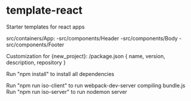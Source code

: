 # template-react
Starter templates for react apps

src/containers/App:
  -src/components/Header
  -src/components/Body
  -src/components/Footer

Customization for {new_project}:
/package.json {
  name,
  version,
  description,
  repository
}

Run "npm install" to install all dependencies

Run "npm run iso-client" to run webpack-dev-server compiling bundle.js
Run "npm run iso-server" to run nodemon server
